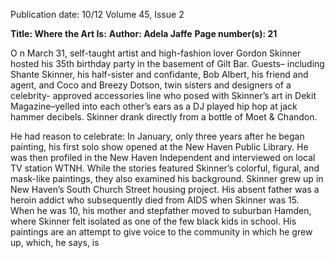Publication date: 10/12
Volume 45, Issue 2

**Title: Where the Art Is:**
**Author: Adela Jaffe**
**Page number(s): 21**

O
n March 31, self-taught artist and high-fashion 
lover Gordon Skinner hosted his 35th birthday 
party in the basement of Gilt Bar. Guests–
including Shante Skinner, his half-sister and confidante, 
Bob Albert, his friend and agent, and Coco and Breezy 
Dotson, twin sisters and designers of a celebrity-
approved accessories line who posed with Skinner’s art 
in Dekit Magazine–yelled into each other’s ears as a DJ 
played hip hop at jack hammer decibels. Skinner drank 
directly from a bottle of Moet & Chandon. 

He had reason to celebrate: In January, only three 
years after he began painting, his first solo show opened 
at the New Haven Public Library. He was then profiled 
in the New Haven Independent and interviewed on local 
TV station WTNH. While the stories featured Skinner’s 
colorful, figural, and mask-like paintings, they also 
examined his background. Skinner grew up in New 
Haven’s South Church Street housing project. His 
absent father was a heroin addict who subsequently died 
from AIDS when Skinner was 15. When he was 10, his 
mother and stepfather moved to suburban Hamden, 
where Skinner felt isolated as one of the few black kids 
in school. His paintings are an attempt to give voice to 
the community in which he grew up, which, he says, is